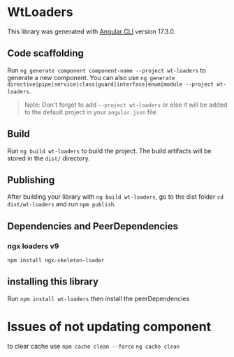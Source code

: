 # WtLoaders

This library was generated with [Angular CLI](https://github.com/angular/angular-cli) version 17.3.0.

## Code scaffolding

Run `ng generate component component-name --project wt-loaders` to generate a new component. You can also use `ng generate directive|pipe|service|class|guard|interface|enum|module --project wt-loaders`.
> Note: Don't forget to add `--project wt-loaders` or else it will be added to the default project in your `angular.json` file. 

## Build
Run `ng build wt-loaders` to build the project. The build artifacts will be stored in the `dist/` directory.

## Publishing
After building your library with `ng build wt-loaders`, go to the dist folder `cd dist/wt-loaders` and run `npm publish`.

## Dependencies and PeerDependencies
### ngx loaders v9
  `npm install ngx-skeleton-loader`

## installing this library
Run `npm install wt-loaders` then install the peerDependencies

# Issues of not updating component
to clear cache use
`npm cache clean --force`
`ng cache clean`
